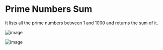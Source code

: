 # Prime Numbers Sum
It lists all the prime numbers between 1 and 1000 and returns the sum of it.

![image](https://user-images.githubusercontent.com/40894497/205110362-f994ea11-c877-4bd0-876b-badc603a540d.png)

![image](https://user-images.githubusercontent.com/40894497/205110458-784cf721-298f-45da-b12f-b4b33d2e56bf.png)
